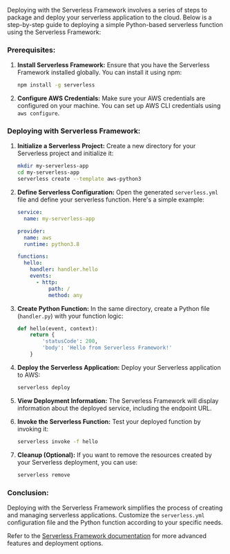 Deploying with the Serverless Framework involves a series of steps to package and deploy your serverless application to the cloud. Below is a step-by-step guide to deploying a simple Python-based serverless function using the Serverless Framework:

### Prerequisites:

1. **Install Serverless Framework:**
   Ensure that you have the Serverless Framework installed globally. You can install it using npm:
   ```bash
   npm install -g serverless
   ```

2. **Configure AWS Credentials:**
   Make sure your AWS credentials are configured on your machine. You can set up AWS CLI credentials using `aws configure`.

### Deploying with Serverless Framework:

1. **Initialize a Serverless Project:**
   Create a new directory for your Serverless project and initialize it:
   ```bash
   mkdir my-serverless-app
   cd my-serverless-app
   serverless create --template aws-python3
   ```

2. **Define Serverless Configuration:**
   Open the generated `serverless.yml` file and define your serverless function. Here's a simple example:
   ```yaml
   service:
     name: my-serverless-app

   provider:
     name: aws
     runtime: python3.8

   functions:
     hello:
       handler: handler.hello
       events:
         - http:
             path: /
             method: any
   ```

3. **Create Python Function:**
   In the same directory, create a Python file (`handler.py`) with your function logic:
   ```python
   def hello(event, context):
       return {
           'statusCode': 200,
           'body': 'Hello from Serverless Framework!'
       }
   ```

4. **Deploy the Serverless Application:**
   Deploy your Serverless application to AWS:
   ```bash
   serverless deploy
   ```

5. **View Deployment Information:**
   The Serverless Framework will display information about the deployed service, including the endpoint URL.

6. **Invoke the Serverless Function:**
   Test your deployed function by invoking it:
   ```bash
   serverless invoke -f hello
   ```

7. **Cleanup (Optional):**
   If you want to remove the resources created by your Serverless deployment, you can use:
   ```bash
   serverless remove
   ```

### Conclusion:

Deploying with the Serverless Framework simplifies the process of creating and managing serverless applications. Customize the `serverless.yml` configuration file and the Python function according to your specific needs.

Refer to the [Serverless Framework documentation](https://www.serverless.com/learn/quick-start/) for more advanced features and deployment options.